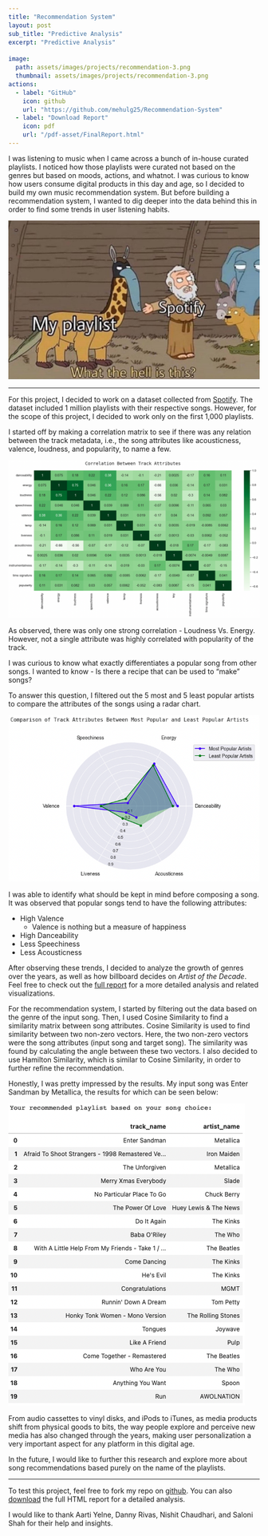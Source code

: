 ```yaml
---
title: "Recommendation System"
layout: post
sub_title: "Predictive Analysis"
excerpt: "Predictive Analysis"

image: 
  path: assets/images/projects/recommendation-3.png
  thumbnail: assets/images/projects/recommendation-3.png
actions:
  - label: "GitHub"
    icon: github
    url: "https://github.com/mehulg25/Recommendation-System"
  - label: "Download Report"
    icon: pdf
    url: "/pdf-asset/FinalReport.html"
---
```

I was listening to music when I came across a bunch of in-house curated playlists. I noticed how those playlists were curated not based on the genres but based on moods, actions, and whatnot. I was curious to know how users consume digital products in this day and age, so I decided to build my own music recommendation system. But before building a recommendation system, I wanted to dig deeper into the data behind this in order to find some trends in user listening habits.

![plot](/assets/images/projects/spot-meme.jpg)

---

For this project, I decided to work on a dataset collected from [Spotify](https://www.spotify.com/us/). The dataset included 1 million playlists with their respective songs. However, for the scope of this project, I decided to work only on the first 1,000 playlists.

I started off by making a correlation matrix to see if there was any relation between the track metadata, i.e., the song attributes like acousticness, valence, loudness, and popularity, to name a few. 

![plot](/assets/images/projects/corr.png)

As observed, there was only one strong correlation - Loudness Vs. Energy. However, not a single attribute was highly correlated with popularity of the track. 

I was curious to know what exactly differentiates a popular song from other songs. I wanted to know - Is there a recipe that can be used to “make” songs?

To answer this question, I filtered out the 5 most and 5 least popular artists to compare the attributes of the songs using a radar chart. 

![plot](/assets/images/projects/radar.png)

I was able to identify what should be kept in mind before composing a song. It was observed that popular songs tend to have the following attributes:
- High Valence
  - Valence is nothing but a measure of happiness
- High Danceability
- Less Speechiness
- Less Acousticness

After observing these trends, I decided to analyze the growth of genres over the years, as well as how billboard decides on _Artist of the Decade_. Feel free to check out the [full report](/pdf-asset/FinalReport.html) for a more detailed analysis and related visualizations.

For the recommendation system, I started by filtering out the data based on the genre of the input song. Then, I used Cosine Similarity to find a similarity matrix between song attributes. Cosine Similarity is used to find similarity between two non-zero vectors. Here, the two non-zero vectors were the song attributes (input song and target song). The similarity was found by calculating the angle between these two vectors. I also decided to use Hamilton Similarity, which is similar to Cosine Similarity, in order to further refine the recommendation. 

Honestly, I was pretty impressed by the results. My input song was Enter Sandman by Metallica, the results for which can be seen below: 

![plot](/assets/images/projects/results.png)

From audio cassettes to vinyl disks, and iPods to iTunes, as media products shift from physical goods to bits, the way people explore and perceive new media has also changed through the years, making user personalization a very important aspect for any platform in this digital age. 

In the future, I would like to further this research and explore more about song recommendations based purely on the name of the playlists. 

---

To test this project, feel free to fork my repo on [github](https://github.com/mehulg25/Recommendation-System). You can also [download](/pdf-asset/FinalReport.html) the full HTML report for a detailed analysis.

I would like to thank Aarti Yelne, Danny Rivas, Nishit Chaudhari, and Saloni Shah for their help and insights.


